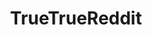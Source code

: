 ---
title: TrueTrueReddit
crosslinks:
- autotldr
- psychology
- UpliftingNews
- lectures
- SRSsucks
- HistoryofIdeas
- AdviceAnimals
- syriancivilwar
- Foodforthought
- EasternSunRising
- MetaTrueReddit
- Documentaries
- aznidentity
- neutralnews
---
